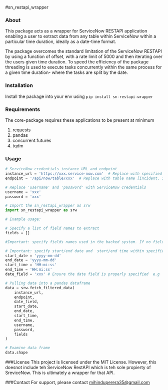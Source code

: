 #sn_restapi_wrapper 

### About 

This package acts as a wrapper for ServiceNow RESTAPI application enabling a user to extract data from any table within ServiceNow within a particular time duration, ideally as a date-time format. 

The package overcomes the standard limitation of the ServiceNow RESTAPI by using a function of offset, with a rate limit of  5000 and then iterating over the users given time duration. To speed the efficiency of the package threading is used to execute tasks concurrently within the same process for a given time duration- where the tasks are split by the date.

### Installation 
Install the package into your env using ```pip install sn-restapi-wrapper```

### Requirements
The core-package requires these applications to be present at minimum
1. requests 
2. pandas 
3. concurrent.futures
4. tqdm 

### Usage

```python
# ServiceNow credentials instance URL and endpoint
instance_url = 'https://xxx.service-now.com'  # Replace with specified url
endpoint = '/api/now/table/xxx'  # Replace with table name [incident, incident_task, ...]

# Replace 'username' and 'password' with ServiceNow credentials
username = 'xxx' 
password = 'xxx'

# Import the sn_restapi_wrapper as srw 
import sn_restapi_wrapper as srw

# Example usage:

# Specify a list of field names to extract
fields = []

#Important: specify fields names used in the backed system. If no fields are mentioned as a list all fields will be pulled but be more time consuming.

# Important: specify start/end date and  start/end time within specified format
start_date = 'yyyy-mm-dd'
end_date = 'yyyy-mm-dd'
start_time = 'HH:mi:ss'
end_time = 'HH:mi:ss'
date_field = 'xxx' # Ensure the date field is properly specified  e.g 'sys_created_on'

# Pulling data into a pandas dataframe
data = srw.fetch_filtered_data(
	instance_url, 
	endpoint, 
	date_field, 
	start_date, 
	end_date, 
	start_time, 
	end_time, 
	username, 
	password, 
	fields
)

# Examine data frame
data.shape
```
###License
This project is licensed under the MIT License. However, this doesnot include teh ServiceNow RestAPI which is teh sole propierty of SreviceNow. This is ultimately a wrapper for that API.

###Contact
For support, please contact mihinduperera35@gmail.com